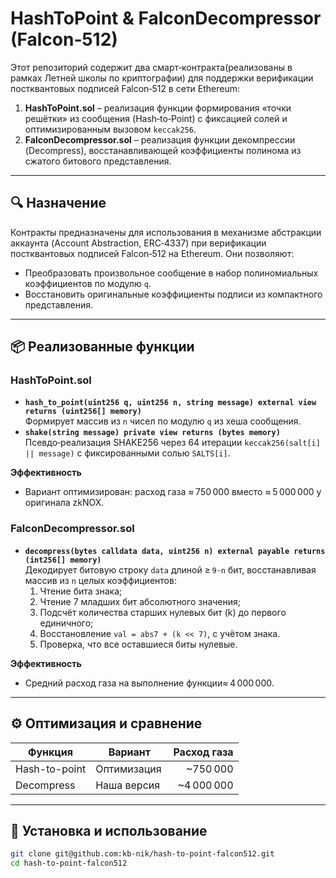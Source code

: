 # HashToPoint & FalconDecompressor (Falcon‑512)

Этот репозиторий содержит два смарт‑контракта(реализованы в рамках Летней школы по криптографии) для поддержки верификации постквантовых подписей Falcon‑512 в сети Ethereum:

1. **HashToPoint.sol** – реализация функции формирования «точки решётки» из сообщения (Hash‑to‑Point) с фиксацией солей и оптимизированным вызовом `keccak256`.  
2. **FalconDecompressor.sol** – реализация функции декомпрессии (Decompress), восстанавливающей коэффициенты полинома из сжатого битового представления.

---

## 🔍 Назначение

Контракты предназначены для использования в механизме абстракции аккаунта (Account Abstraction, ERC‑4337) при верификации постквантовых подписей Falcon‑512 на Ethereum. Они позволяют:

- Преобразовать произвольное сообщение в набор полиномиальных коэффициентов по модулю `q`.  
- Восстановить оригинальные коэффициенты подписи из компактного представления.

---

## 📦 Реализованные функции

### HashToPoint.sol

- **`hash_to_point(uint256 q, uint256 n, string message) external view returns (uint256[] memory)`**  
  Формирует массив из `n` чисел по модулю `q` из хеша сообщения.  
- **`shake(string message) private view returns (bytes memory)`**  
  Псевдо‑реализация SHAKE256 через 64 итерации `keccak256(salt[i] || message)` с фиксированными солью `SALTS[i]`.

**Эффективность**  
- Вариант оптимизирован: расход газа ≈ 750 000 вместо ≈ 5 000 000 у оригинала zkNOX.  

### FalconDecompressor.sol

- **`decompress(bytes calldata data, uint256 n) external payable returns (int256[] memory)`**  
  Декодирует битовую строку `data` длиной ≥ `9·n` бит, восстанавливая массив из `n` целых коэффициентов:
  1. Чтение бита знака;  
  2. Чтение 7 младших бит абсолютного значения;  
  3. Подсчёт количества старших нулевых бит (k) до первого единичного;  
  4. Восстановление `val = abs7 + (k << 7)`, с учётом знака.  
  5. Проверка, что все оставшиеся биты нулевые.  

**Эффективность**  
- Средний расход газа на выполнение функции≈ 4 000 000.  

---

## ⚙️ Оптимизация и сравнение

| Функция           | Вариант      | Расход газа  |
|-------------------|--------------|-------------:|
| Hash-to-point     | Оптимизация   |     ~750 000 |
| Decompress        | Наша версия  |   ~4 000 000 |

---

## 🚀 Установка и использование

```bash
git clone git@github.com:kb-nik/hash-to-point-falcon512.git
cd hash-to-point-falcon512


